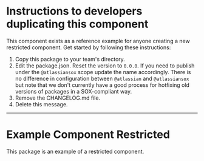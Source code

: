 # Instructions to developers duplicating this component

This component exists as a reference example for anyone creating a new restricted component. Get started by following these instructions:

1. Copy this package to your team's directory.
2. Edit the package.json. Reset the version to `0.0.0`. If you need to publish under the `@atlassiansox` scope update the name accordingly. There is no difference in configuration between `@atlassian` and `@atlassiansox` but note that we don't currently have a good process for hotfixing old versions of packages in a SOX-compliant way.
3. Remove the CHANGELOG.md file.
4. Delete this message.

---

# Example Component Restricted

This package is an example of a restricted component.

